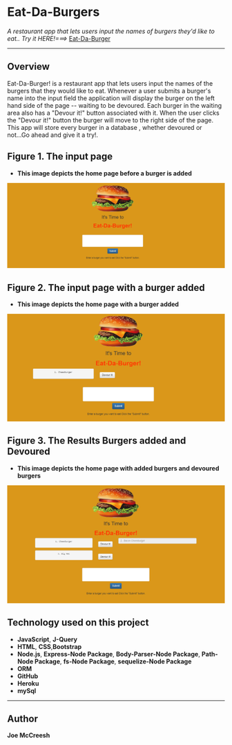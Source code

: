 ﻿# Eat-Da-Burgers
*A restaurant app that lets users input the names of burgers they'd like to eat..* *Try it HERE!===>* [Eat-Da-Burger](https://obscure-atoll-68039.herokuapp.com)

----------

## Overview

Eat-Da-Burger! is a restaurant app that lets users input the names of the burgers that they would like to eat. Whenever a user submits a burger's name into the input field the application will display the burger on the left hand side of the page -- waiting to be devoured. Each burger in the waiting area also has a "Devour it!" button associated with it. When the user clicks the "Devour it!" button the burger will move to the right side of the page. This app will store every burger in a database , whether devoured or not...Go ahead and give it a try!.

## Figure 1. The input page

- **This image depicts the home page before a burger is added**

![Eat-Da-Burger](public/assets/images/Eat-Da-Burger.png)

## Figure 2. The input page with a burger added

- **This image depicts the home page with a burger added**

![Eat-Da-Burger2](public/assets/images/Eat-Da-Burger2.png)

## Figure 3. The Results Burgers added and Devoured

- **This image depicts the home page with added burgers and devoured burgers**

![Eat-Da-Burger3](public/assets/images/Eat-Da-Burger3.png)

## Technology used on this project

- **JavaScript**, **J-Query**
- **HTML**, **CSS**,**Bootstrap**
- **Node.js**, **Express-Node Package**, **Body-Parser-Node Package**, **Path-Node Package**, **fs-Node Package**, **sequelize-Node Package**
- **ORM**
- **GitHub**
- **Heroku**
- **mySql**

----------

## Author

**Joe McCreesh**